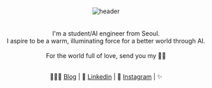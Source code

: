 <div align=center>
<br>

![header](https://github.com/user-attachments/assets/78d52f95-01cc-404e-9a82-cae1736112ad)
<br><br><br>
I'm a student/AI engineer from Seoul.<br>
I aspire to be a warm, illuminating force for a better world through AI.<br><br>
For the world full of love, send you my 🫶🏻<br><br>

👩🏻‍💻 [Blog](https://sseoni.github.io) \| 🐶 [Linkedin](https://www.linkedin.com/in/seohyun-shin-4529b330b) \| 🥐 [Instagram](https://www.instagram.com/addev.py/profilecard/?igsh=ZHVkYzIybWpqdDFs) | ✨

</div>
